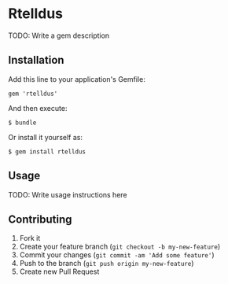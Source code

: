 # Rtelldus

TODO: Write a gem description

## Installation

Add this line to your application's Gemfile:

    gem 'rtelldus'

And then execute:

    $ bundle

Or install it yourself as:

    $ gem install rtelldus

## Usage

TODO: Write usage instructions here

## Contributing

1. Fork it
2. Create your feature branch (`git checkout -b my-new-feature`)
3. Commit your changes (`git commit -am 'Add some feature'`)
4. Push to the branch (`git push origin my-new-feature`)
5. Create new Pull Request

